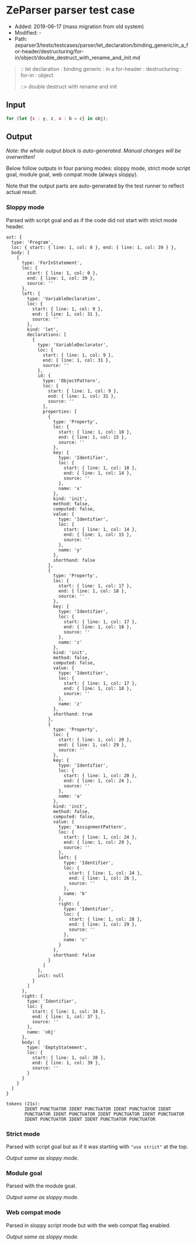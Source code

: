# ZeParser parser test case

- Added: 2019-06-17 (mass migration from old system)
- Modified: -
- Path: zeparser3/tests/testcases/parser/let_declaration/binding_generic/in_a_for-header/destructuring/for-in/object/double_destruct_with_rename_and_init.md

> :: let declaration : binding generic : in a for-header : destructuring : for-in : object
>
> ::> double destruct with rename and init

## Input

`````js
for (let {x : y, z, a : b = c} in obj);
`````

## Output

_Note: the whole output block is auto-generated. Manual changes will be overwritten!_

Below follow outputs in four parsing modes: sloppy mode, strict mode script goal, module goal, web compat mode (always sloppy).

Note that the output parts are auto-generated by the test runner to reflect actual result.

### Sloppy mode

Parsed with script goal and as if the code did not start with strict mode header.

`````
ast: {
  type: 'Program',
  loc: { start: { line: 1, col: 0 }, end: { line: 1, col: 39 } },
  body: [
    {
      type: 'ForInStatement',
      loc: {
        start: { line: 1, col: 0 },
        end: { line: 1, col: 39 },
        source: ''
      },
      left: {
        type: 'VariableDeclaration',
        loc: {
          start: { line: 1, col: 9 },
          end: { line: 1, col: 31 },
          source: ''
        },
        kind: 'let',
        declarations: [
          {
            type: 'VariableDeclarator',
            loc: {
              start: { line: 1, col: 9 },
              end: { line: 1, col: 31 },
              source: ''
            },
            id: {
              type: 'ObjectPattern',
              loc: {
                start: { line: 1, col: 9 },
                end: { line: 1, col: 31 },
                source: ''
              },
              properties: [
                {
                  type: 'Property',
                  loc: {
                    start: { line: 1, col: 10 },
                    end: { line: 1, col: 15 },
                    source: ''
                  },
                  key: {
                    type: 'Identifier',
                    loc: {
                      start: { line: 1, col: 10 },
                      end: { line: 1, col: 14 },
                      source: ''
                    },
                    name: 'x'
                  },
                  kind: 'init',
                  method: false,
                  computed: false,
                  value: {
                    type: 'Identifier',
                    loc: {
                      start: { line: 1, col: 14 },
                      end: { line: 1, col: 15 },
                      source: ''
                    },
                    name: 'y'
                  },
                  shorthand: false
                },
                {
                  type: 'Property',
                  loc: {
                    start: { line: 1, col: 17 },
                    end: { line: 1, col: 18 },
                    source: ''
                  },
                  key: {
                    type: 'Identifier',
                    loc: {
                      start: { line: 1, col: 17 },
                      end: { line: 1, col: 18 },
                      source: ''
                    },
                    name: 'z'
                  },
                  kind: 'init',
                  method: false,
                  computed: false,
                  value: {
                    type: 'Identifier',
                    loc: {
                      start: { line: 1, col: 17 },
                      end: { line: 1, col: 18 },
                      source: ''
                    },
                    name: 'z'
                  },
                  shorthand: true
                },
                {
                  type: 'Property',
                  loc: {
                    start: { line: 1, col: 20 },
                    end: { line: 1, col: 29 },
                    source: ''
                  },
                  key: {
                    type: 'Identifier',
                    loc: {
                      start: { line: 1, col: 20 },
                      end: { line: 1, col: 24 },
                      source: ''
                    },
                    name: 'a'
                  },
                  kind: 'init',
                  method: false,
                  computed: false,
                  value: {
                    type: 'AssignmentPattern',
                    loc: {
                      start: { line: 1, col: 24 },
                      end: { line: 1, col: 29 },
                      source: ''
                    },
                    left: {
                      type: 'Identifier',
                      loc: {
                        start: { line: 1, col: 24 },
                        end: { line: 1, col: 26 },
                        source: ''
                      },
                      name: 'b'
                    },
                    right: {
                      type: 'Identifier',
                      loc: {
                        start: { line: 1, col: 28 },
                        end: { line: 1, col: 29 },
                        source: ''
                      },
                      name: 'c'
                    }
                  },
                  shorthand: false
                }
              ]
            },
            init: null
          }
        ]
      },
      right: {
        type: 'Identifier',
        loc: {
          start: { line: 1, col: 34 },
          end: { line: 1, col: 37 },
          source: ''
        },
        name: 'obj'
      },
      body: {
        type: 'EmptyStatement',
        loc: {
          start: { line: 1, col: 38 },
          end: { line: 1, col: 39 },
          source: ''
        }
      }
    }
  ]
}

tokens (21x):
       IDENT PUNCTUATOR IDENT PUNCTUATOR IDENT PUNCTUATOR IDENT
       PUNCTUATOR IDENT PUNCTUATOR IDENT PUNCTUATOR IDENT PUNCTUATOR
       IDENT PUNCTUATOR IDENT IDENT PUNCTUATOR PUNCTUATOR
`````

### Strict mode

Parsed with script goal but as if it was starting with `"use strict"` at the top.

_Output same as sloppy mode._

### Module goal

Parsed with the module goal.

_Output same as sloppy mode._

### Web compat mode

Parsed in sloppy script mode but with the web compat flag enabled.

_Output same as sloppy mode._

